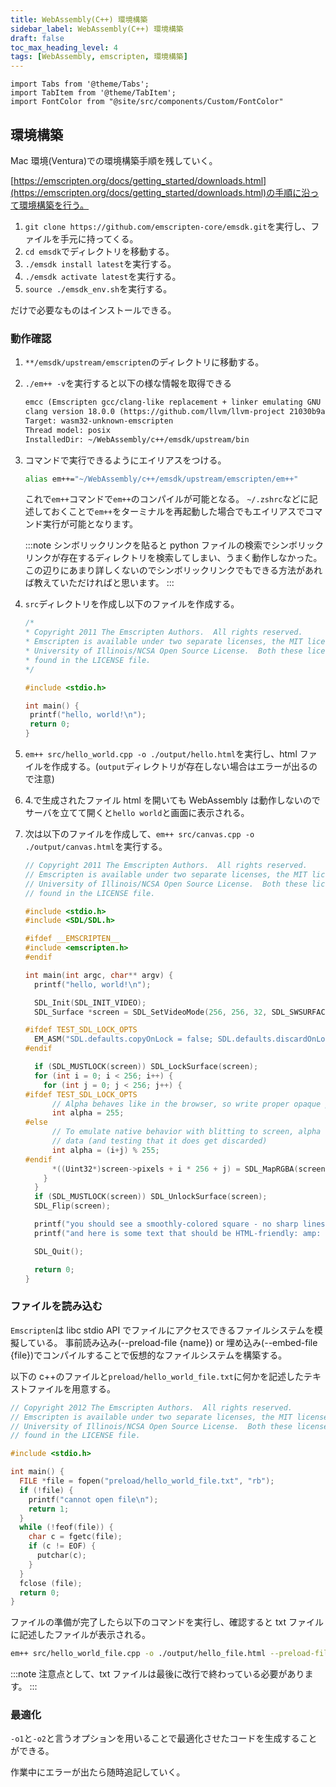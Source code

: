 ```yaml
---
title: WebAssembly(C++) 環境構築
sidebar_label: WebAssembly(C++) 環境構築
draft: false
toc_max_heading_level: 4
tags: [WebAssembly, emscripten, 環境構築]
---
```


```mdx-code-block
import Tabs from '@theme/Tabs';
import TabItem from '@theme/TabItem';
import FontColor from "@site/src/components/Custom/FontColor"
```

## 環境構築

Mac 環境(Ventura)での環境構築手順を残していく。

[https://emscripten.org/docs/getting_started/downloads.html](https://emscripten.org/docs/getting_started/downloads.html)の手順に沿って環境構築を行う。

1. `git clone https://github.com/emscripten-core/emsdk.git`を実行し、ファイルを手元に持ってくる。
2. `cd emsdk`でディレクトリを移動する。
3. `./emsdk install latest`を実行する。
4. `./emsdk activate latest`を実行する。
5. `source ./emsdk_env.sh`を実行する。

だけで必要なものはインストールできる。

### 動作確認

1. `**/emsdk/upstream/emscripten`のディレクトリに移動する。
2. `./em++ -v`を実行すると以下の様な情報を取得できる

   ```txt
   emcc (Emscripten gcc/clang-like replacement + linker emulating GNU ld) 3.1.47 (431685f05c67f0424c11473cc16798b9587bb536)
   clang version 18.0.0 (https://github.com/llvm/llvm-project 21030b9ab4487d845e29792063f5666d8c4b8e09)
   Target: wasm32-unknown-emscripten
   Thread model: posix
   InstalledDir: ~/WebAssembly/c++/emsdk/upstream/bin
   ```

3. コマンドで実行できるようにエイリアスをつける。

   ```bash
   alias em++="~/WebAssembly/c++/emsdk/upstream/emscripten/em++"
   ```

   これで`em++`コマンドで`em++`のコンパイルが可能となる。
   `~/.zshrc`などに記述しておくことで`em++`をターミナルを再起動した場合でもエイリアスでコマンド実行が可能となります。

   :::note
   シンボリックリンクを貼ると python ファイルの検索でシンボリックリンクが存在するディレクトリを検索してしまい、うまく動作しなかった。
   この辺りにあまり詳しくないのでシンボリックリンクでもできる方法があれば教えていただければと思います。
   :::

4. `src`ディレクトリを作成し以下のファイルを作成する。

   ```cpp title="hello_world.cpp"
   /*
   * Copyright 2011 The Emscripten Authors.  All rights reserved.
   * Emscripten is available under two separate licenses, the MIT license and the
   * University of Illinois/NCSA Open Source License.  Both these licenses can be
   * found in the LICENSE file.
   */

   #include <stdio.h>

   int main() {
    printf("hello, world!\n");
    return 0;
   }
   ```

5. `em++ src/hello_world.cpp -o ./output/hello.html`を実行し、html ファイルを作成する。(`output`ディレクトリが存在しない場合はエラーが出るので注意)
6. 4.で生成されたファイル html を開いても WebAssembly は動作しないのでサーバを立てて開くと`hello world`と画面に表示される。
7. 次は以下のファイルを作成して、`em++ src/canvas.cpp -o ./output/canvas.html`を実行する。

   ```cpp title="canvas.cpp"
   // Copyright 2011 The Emscripten Authors.  All rights reserved.
   // Emscripten is available under two separate licenses, the MIT license and the
   // University of Illinois/NCSA Open Source License.  Both these licenses can be
   // found in the LICENSE file.

   #include <stdio.h>
   #include <SDL/SDL.h>

   #ifdef __EMSCRIPTEN__
   #include <emscripten.h>
   #endif

   int main(int argc, char** argv) {
     printf("hello, world!\n");

     SDL_Init(SDL_INIT_VIDEO);
     SDL_Surface *screen = SDL_SetVideoMode(256, 256, 32, SDL_SWSURFACE);

   #ifdef TEST_SDL_LOCK_OPTS
     EM_ASM("SDL.defaults.copyOnLock = false; SDL.defaults.discardOnLock = true; SDL.defaults.opaqueFrontBuffer = false;");
   #endif

     if (SDL_MUSTLOCK(screen)) SDL_LockSurface(screen);
     for (int i = 0; i < 256; i++) {
       for (int j = 0; j < 256; j++) {
   #ifdef TEST_SDL_LOCK_OPTS
         // Alpha behaves like in the browser, so write proper opaque pixels.
         int alpha = 255;
   #else
         // To emulate native behavior with blitting to screen, alpha component is ignored. Test that it is so by outputting
         // data (and testing that it does get discarded)
         int alpha = (i+j) % 255;
   #endif
         *((Uint32*)screen->pixels + i * 256 + j) = SDL_MapRGBA(screen->format, i, j, 255-i, alpha);
       }
     }
     if (SDL_MUSTLOCK(screen)) SDL_UnlockSurface(screen);
     SDL_Flip(screen);

     printf("you should see a smoothly-colored square - no sharp lines but the square borders!\n");
     printf("and here is some text that should be HTML-friendly: amp: |&| double-quote: |\"| quote: |'| less-than, greater-than, html-like tags: |<cheez></cheez>|\nanother line.\n");

     SDL_Quit();

     return 0;
   }
   ```

### ファイルを読み込む

`Emscripten`は libc stdio API でファイルにアクセスできるファイルシステムを模擬している。
事前読み込み(--preload-file \{name\}) or 埋め込み(--embed-file \{file\})でコンパイルすることで仮想的なファイルシステムを構築する。

以下の c++のファイルと`preload/hello_world_file.txt`に何かを記述したテキストファイルを用意する。

```cpp title="hello_world_file.cpp"
// Copyright 2012 The Emscripten Authors.  All rights reserved.
// Emscripten is available under two separate licenses, the MIT license and the
// University of Illinois/NCSA Open Source License.  Both these licenses can be
// found in the LICENSE file.

#include <stdio.h>

int main() {
  FILE *file = fopen("preload/hello_world_file.txt", "rb");
  if (!file) {
    printf("cannot open file\n");
    return 1;
  }
  while (!feof(file)) {
    char c = fgetc(file);
    if (c != EOF) {
      putchar(c);
    }
  }
  fclose (file);
  return 0;
}
```

ファイルの準備が完了したら以下のコマンドを実行し、確認すると txt ファイルに記述したファイルが表示される。

```zsh
em++ src/hello_world_file.cpp -o ./output/hello_file.html --preload-file preload/hello_world_file.txt
```

:::note
注意点として、txt ファイルは最後に改行で終わっている必要があります。
:::

### 最適化

`-o1`と`-o2`と言うオプションを用いることで最適化させたコードを生成することができる。

作業中にエラーが出たら随時追記していく。
